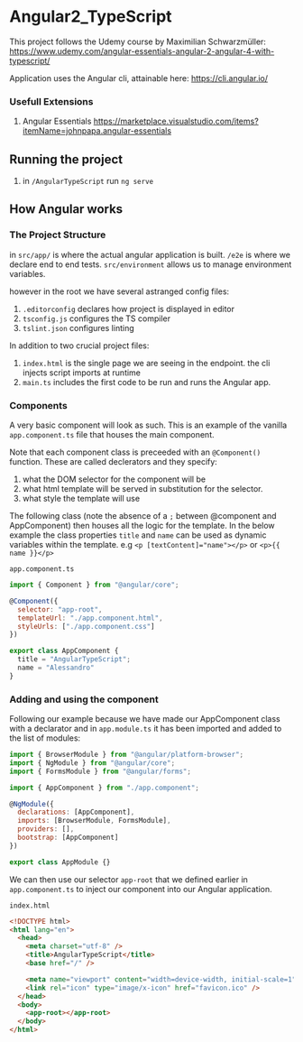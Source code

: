 # Angular2_TypeScript

This project follows the Udemy course by Maximilian Schwarzmüller: https://www.udemy.com/angular-essentials-angular-2-angular-4-with-typescript/

Application uses the Angular cli, attainable here: https://cli.angular.io/

### Usefull Extensions

1. Angular Essentials https://marketplace.visualstudio.com/items?itemName=johnpapa.angular-essentials

## Running the project

1. in `/AngularTypeScript` run `ng serve`

## How Angular works

### The Project Structure

in `src/app/` is where the actual angular application is built.
`/e2e` is where we declare end to end tests.
`src/environment` allows us to manage environment variables.

however in the root we have several astranged config files:

1. `.editorconfig` declares how project is displayed in editor
2. `tsconfig.js` configures the TS compiler
3. `tslint.json` configures linting

In addition to two crucial project files:

1. `index.html` is the single page we are seeing in the endpoint. the cli injects script imports at
   runtime
2. `main.ts` includes the first code to be run and runs the Angular app.

### Components

A very basic component will look as such. This is an example of the vanilla
`app.component.ts` file that houses the main component.

Note that each component class is preceeded with an `@Component()` function. These
are called declerators and they specify:

1. what the DOM selector for the component will be
2. what html template will be served in substitution for the selector.
3. what style the template will use

The following class (note the absence of a `;` between @component and AppComponent)
then houses all the logic for the template. In the below example the class properties
`title` and `name` can be used as dynamic variables within the template.
e.g `<p [textContent]="name"></p>` or `<p>{{ name }}</p>`

`app.component.ts`

```JavaScript
import { Component } from "@angular/core";

@Component({
  selector: "app-root",
  templateUrl: "./app.component.html",
  styleUrls: ["./app.component.css"]
})

export class AppComponent {
  title = "AngularTypeScript";
  name = "Alessandro"
}
```

### Adding and using the component

Following our example because we have made our AppComponent class with a declarator and in
`app.module.ts` it has been imported and added to the list of modules:

```JavaScript
import { BrowserModule } from "@angular/platform-browser";
import { NgModule } from "@angular/core";
import { FormsModule } from "@angular/forms";

import { AppComponent } from "./app.component";

@NgModule({
  declarations: [AppComponent],
  imports: [BrowserModule, FormsModule],
  providers: [],
  bootstrap: [AppComponent]
})

export class AppModule {}
```

We can then use our selector `app-root` that we defined earlier in `app.component.ts` to inject our
component into our Angular application.

`index.html`

```html
<!DOCTYPE html>
<html lang="en">
  <head>
    <meta charset="utf-8" />
    <title>AngularTypeScript</title>
    <base href="/" />

    <meta name="viewport" content="width=device-width, initial-scale=1" />
    <link rel="icon" type="image/x-icon" href="favicon.ico" />
  </head>
  <body>
    <app-root></app-root>
  </body>
</html>
```

